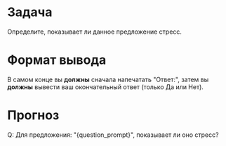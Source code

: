 # Задача
Определите, показывает ли данное предложение стресс.

# Формат вывода
В самом конце вы **должны** сначала напечатать "Ответ:", затем вы **должны** вывести ваш окончательный ответ (только Да или Нет).

# Прогноз
Q: Для предложения: "{question_prompt}", показывает ли оно стресс?